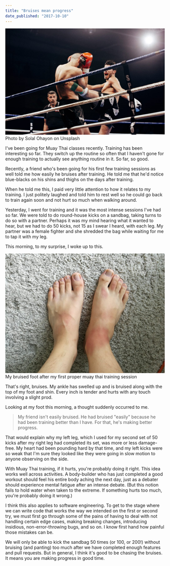 ```yaml
---
title: "Bruises mean progress"
date_published: "2017-10-10"
---
```


![muay thai guy kicking opponent in the ring](images/solal-ohayon-202417-1024x683.jpg) Photo by Solal Ohayon on Unsplash

I've been going for Muay Thai classes recently. Training has been interesting so far. They switch up the routine so often that I haven't gone for enough training to actually see anything routine in it. So far, so good.

Recently, a friend who's been going for his first few training sessions as well told me how easily he bruises after training. He told me that he'd notice blue-blacks on his shins and thighs on the days after training.

When he told me this, I paid very little attention to how it relates to my training. I just politely laughed and told him to rest well so he could go back to train again soon and not hurt so much when walking around.

Yesterday, I went for training and it was the most intense sessions I've had so far. We were told to do round-house kicks on a sandbag, taking turns to do so with a partner. Perhaps it was my mind hearing what it wanted to hear, but we had to do 50 kicks, not 15 as I swear I heard, with each leg. My partner was a female fighter and she shredded the bag while waiting for me to tap it with my leg.

This morning, to my surprise, I woke up to this.

![bruised right foot](images/IMG_20171010_113322-1024x768.jpg) My bruised foot after my first proper muay thai training session

That's right, bruises. My ankle has swelled up and is bruised along with the top of my foot and shin. Every inch is tender and hurts with any touch involving a slight prod.

Looking at my foot this morning, a thought suddenly occurred to me.

> My friend isn't easily bruised. He had bruised "easily" because he had been training better than I have. For that, he's making better progress.

That would explain why my left leg, which I used for my second set of 50 kicks after my right leg had completed its set, was more or less damage-free. My heart had been pounding hard by that time, and my left kicks were so weak that I'm sure they looked like they were going in slow motion to anyone observing on the side.

With Muay Thai training, if it hurts, you're probably doing it right. This idea works well across activities. A body-builder who has just completed a good workout should feel his entire body aching the next day, just as a debater should experience mental fatigue after an intense debate. (But this notion fails to hold water when taken to the extreme. If something hurts too much, you're probably doing it wrong.)

I think this also applies to software engineering. To get to the stage where we can write code that works the way we intended on the first or second try, we must first go through some of the pains of having to deal with not handling certain edge cases, making breaking changes, introducing insidious, non-error-throwing bugs, and so on. I know first hand how painful those mistakes can be.

We will only be able to kick the sandbag 50 times (or 100, or 200!) without bruising (and panting) too much after we have completed enough features and pull requests. But in general, I think it's good to be chasing the bruises. It means you are making progress in good time.
